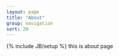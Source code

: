 ```yaml
---
layout: page
title: "About"
group: navigation
sort: 20
---
```

{% include JB/setup %}
this is about page